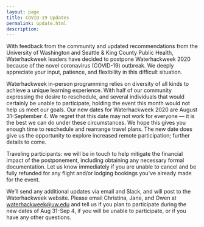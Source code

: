 ```yaml
---
layout: page
title: COVID-19 Updates
permalink: update.html
description: 
---
```


With feedback from the community and updated recommendations from the University of Washington and Seattle & King County Public Health, Waterhackweek leaders have decided to postpone Waterhackweek 2020 because of the novel coronavirus (COVID-19) outbreak. We deeply appreciate your input, patience, and flexibility in this difficult situation.

 

Waterhackweek in-person programming relies on diversity of all kinds to achieve a unique learning experience. With half of our community expressing the desire to reschedule, and several individuals that would certainly be unable to participate, holding the event this month would not help us meet our goals. Our new dates for Waterhackweek 2020 are August 31-September 4. We regret that this date may not work for everyone — it is the best we can do under these circumstances. We hope this gives you enough time to reschedule and rearrange travel plans. The new date does give us the opportunity to explore increased remote participation; further details to come. 

Traveling participants: we will be in touch to help mitigate the financial impact of the postponement, including obtaining any necessary formal documentation. Let us know immediately if you are unable to cancel and be fully refunded for any flight and/or lodging bookings you've already made for the event.

We’ll send any additional updates via email and Slack, and will post to the Waterhackweek website. Please email Christina, Jane, and Owen at waterhackweek@uw.edu and tell us if you plan to participate during the new dates of Aug 31-Sep 4, if you will be unable to participate, or if you have any other questions.
